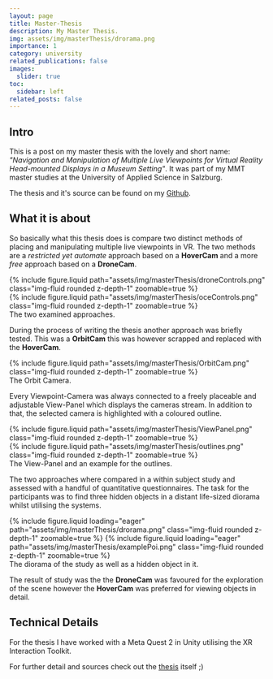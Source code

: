 ```yaml
---
layout: page
title: Master-Thesis
description: My Master Thesis.
img: assets/img/masterThesis/drorama.png
importance: 1
category: university
related_publications: false
images:
  slider: true
toc:
  sidebar: left
related_posts: false
---
```


## Intro

This is a post on my master thesis with the lovely and short name: *"Navigation and Manipulation of Multiple Live Viewpoints for Virtual Reality Head-mounted Displays in a Museum Setting"*. It was part of my MMT master studies at the University of Applied Science in Salzburg. 

The thesis and it's source can be found on my <a href="https://github.com/dmaerzendorfer/masterThesis">Github</a>. 

## What it is about

So basically what this thesis does is compare two distinct methods of placing and manipulating multiple live viewpoints in VR. The two methods are a *restricted yet automate* approach based on a **HoverCam** and a more *free* approach based on a **DroneCam**. 

<div class="row mt-3">
    <div class="col-sm mt-3 mt-md-0">
        {% include figure.liquid path="assets/img/masterThesis/droneControls.png" class="img-fluid rounded z-depth-1" zoomable=true %}
    </div>
    <div class="col-sm mt-3 mt-md-0">
        {% include figure.liquid path="assets/img/masterThesis/oceControls.png" class="img-fluid rounded z-depth-1" zoomable=true %}
    </div>
</div>
<div class="caption">
    The two examined approaches.
</div>

During the process of writing the thesis another approach was briefly tested. This was a **OrbitCam** this was however scrapped and replaced with the **HoverCam**.
<div class="row mt-3">
    <div class="col-sm mt-3 mt-md-0">
        {% include figure.liquid path="assets/img/masterThesis/OrbitCam.png" class="img-fluid rounded z-depth-1" zoomable=true %}
    </div>
</div>
<div class="caption">
    The Orbit Camera.
</div>

Every Viewpoint-Camera was always connected to a freely placeable and adjustable View-Panel which displays the cameras stream. In addition to that, the selected camera is highlighted with a coloured outline.

<div class="row mt-3">
    <div class="col-sm mt-3 mt-md-0">
        {% include figure.liquid path="assets/img/masterThesis/ViewPanel.png" class="img-fluid rounded z-depth-1" zoomable=true %}
    </div>
    <div class="col-sm mt-3 mt-md-0">
        {% include figure.liquid path="assets/img/masterThesis/outlines.png" class="img-fluid rounded z-depth-1" zoomable=true %}
    </div>
</div>
<div class="caption">
    The View-Panel and an example for the outlines.
</div>

The two approaches where compared in a within subject study and assessed with a handful of quantitative questionnaires. The task for the participants was to find three hidden objects in a distant life-sized diorama whilst utilising the systems.

<swiper-container keyboard="true" navigation="true" pagination="true" pagination-clickable="true" pagination-dynamic-bullets="true" rewind="true">
  <swiper-slide>{% include figure.liquid loading="eager" path="assets/img/masterThesis/drorama.png" class="img-fluid rounded z-depth-1" zoomable=true %}</swiper-slide>
  <swiper-slide>{% include figure.liquid loading="eager" path="assets/img/masterThesis/examplePoi.png" class="img-fluid rounded z-depth-1" zoomable=true %}</swiper-slide>
  </swiper-container>
<div class="caption">
    The diorama of the study as well as a hidden object in it.
</div>

The result of study was the the **DroneCam** was favoured for the exploration of the scene however the **HoverCam** was preferred for viewing objects in detail.

## Technical Details

For the thesis I have worked with a Meta Quest 2 in Unity utilising the XR Interaction Toolkit. 


For further detail and sources check out the <a href="https://dmaerzendorfer.github.io/assets/pdf/MasterThesis_ViewPointManipulation_dmaerzendorfer.pdf" target="_blank">thesis</a> itself ;) 

